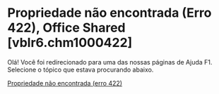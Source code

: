 
# Propriedade não encontrada (Erro 422), Office Shared [vblr6.chm1000422]

Olá! Você foi redirecionado para uma das nossas páginas de Ajuda F1. Selecione o tópico que estava procurando abaixo.

[Propriedade não encontrada (erro 422)](http://msdn.microsoft.com/library/7c4f87e2-a35c-a086-fbd9-b6dd2143f3fd%28Office.15%29.aspx)

